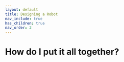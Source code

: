 ```yaml
---
layout: default
title: Designing a Robot
nav_include: true
has_children: true
nav_order: 3
---
```

# How do I put it all together?
<!-- this file is for the section drop down bar -->